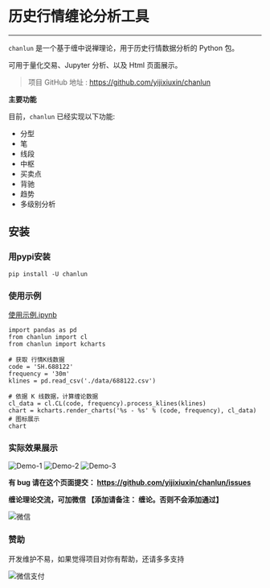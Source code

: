 # 历史行情缠论分析工具

---

`chanlun` 是一个基于缠中说禅理论，用于历史行情数据分析的 Python 包。

可用于量化交易、Jupyter 分析、以及 Html 页面展示。

> 项目 GitHub 地址 : https://github.com/yijixiuxin/chanlun

**主要功能**

目前，`chanlun` 已经实现以下功能:

* 分型
* 笔
* 线段
* 中枢
* 买卖点
* 背驰
* 趋势
* 多级别分析

## 安装

### 用pypi安装

    pip install -U chanlun


### 使用示例

[使用示例.ipynb](https://github.com/yijixiuxin/chanlun/tree/main/example/使用示例.ipynb)

    import pandas as pd
    from chanlun import cl
    from chanlun import kcharts

    # 获取 行情K线数据
    code = 'SH.688122'
    frequency = '30m'
    klines = pd.read_csv('./data/688122.csv')

    # 依据 K 线数据，计算缠论数据
    cl_data = cl.CL(code, frequency).process_klines(klines)
    chart = kcharts.render_charts('%s - %s' % (code, frequency), cl_data)
    # 图标展示
    chart

### 实际效果展示

![Demo-1](https://github.com/yijixiuxin/chanlun/tree/main/images/demo-1.png)
![Demo-2](https://github.com/yijixiuxin/chanlun/tree/main/images/demo-2.png)
![Demo-3](https://github.com/yijixiuxin/chanlun/tree/main/images/demo-3.png)


**有 bug 请在这个页面提交： https://github.com/yijixiuxin/chanlun/issues**


**缠论理论交流，可加微信 【添加请备注： 缠论。否则不会添加通过】**

![微信](https://github.com/yijixiuxin/chanlun/tree/main/images/wx.jpg)

### 赞助

开发维护不易，如果觉得项目对你有帮助，还请多多支持


![微信支付](https://github.com/yijixiuxin/chanlun/tree/main/images/wx_pay.jpg)
